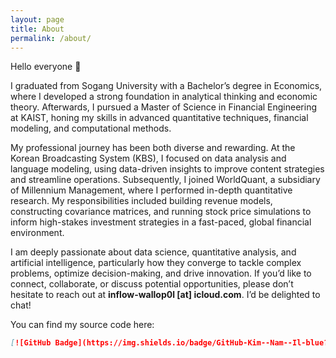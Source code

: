 ```yaml
---
layout: page
title: About
permalink: /about/
---
```


Hello everyone 👋  

I graduated from Sogang University with a Bachelor’s degree in Economics, where I developed a strong foundation in analytical thinking and economic theory. Afterwards, I pursued a Master of Science in Financial Engineering at KAIST, honing my skills in advanced quantitative techniques, financial modeling, and computational methods.

My professional journey has been both diverse and rewarding. At the Korean Broadcasting System (KBS), I focused on data analysis and language modeling, using data-driven insights to improve content strategies and streamline operations. Subsequently, I joined WorldQuant, a subsidiary of Millennium Management, where I performed in-depth quantitative research. My responsibilities included building revenue models, constructing covariance matrices, and running stock price simulations to inform high-stakes investment strategies in a fast-paced, global financial environment.

I am deeply passionate about data science, quantitative analysis, and artificial intelligence, particularly how they converge to tackle complex problems, optimize decision-making, and drive innovation. If you’d like to connect, collaborate, or discuss potential opportunities, please don’t hesitate to reach out at **inflow-wallop0l [at] icloud.com**. I’d be delighted to chat!

You can find my source code here:

```markdown
[![GitHub Badge](https://img.shields.io/badge/GitHub-Kim--Nam--Il-blue?style=flat-square&logo=github)](https://github.com/Kim-Nam-Il)
```
